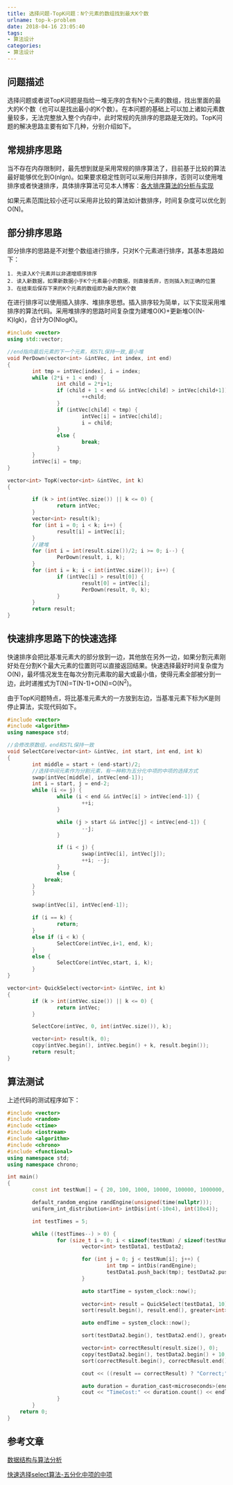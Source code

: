 ```yaml
---
title: 选择问题-TopK问题：N个元素的数组找到最大K个数
urlname: top-k-problem
date: 2018-04-16 23:05:40
tags:
- 算法设计
categories:
- 算法设计
---
```


## 问题描述

选择问题或者说TopK问题是指给一堆无序的含有N个元素的数组，找出里面的最大的K个数（也可以是找出最小的K个数）。在本问题的基础上可以加上诸如元素数量较多，无法完整放入整个内存中，此时常规的先排序的思路是无效的。TopK问题的解决思路主要有如下几种，分别介绍如下。

## 常规排序思路

当不存在内存限制时，最先想到就是采用常规的排序算法了，目前基于比较的算法最好能够优化到O(nlgn)。如果要求稳定性则可以采用归并排序，否则可以使用堆排序或者快速排序，具体排序算法可见本人博客：[各大排序算法的分析与实现](https://hsuloong.github.io/algorithms-design/sort-algorithm.html)

如果元素范围比较小还可以采用非比较的算法如计数排序，时间复杂度可以优化到O(N)。

## 部分排序思路

部分排序的思路是不对整个数组进行排序，只对K个元素进行排序，其基本思路如下：

    1. 先读入K个元素并以非递增顺序排序
    2. 读入新数据，如果新数据小于K个元素最小的数据，则直接丢弃，否则插入到正确的位置
    3. 在结束后保存下来的K个元素的数组即为最大的K个数

在进行排序可以使用插入排序、堆排序思想。插入排序较为简单，以下实现采用堆排序的算法代码。采用堆排序的思路时间复杂度为建堆O(K)+更新堆O((N-K)lgk)，合计为O(NlogK)。

```cpp
#include <vector>
using std::vector;

//end指向最后元素的下一个元素，和STL保持一致,最小堆
void PerDown(vector<int> &intVec, int index, int end)
{
        int tmp = intVec[index], i = index;
        while (2*i + 1 < end) {
                int child = 2*i+1;
                if (child + 1 < end && intVec[child] > intVec[child+1]) {
                        ++child;
                }
                if (intVec[child] < tmp) {
                        intVec[i] = intVec[child];
                        i = child;
                }
                else {
                        break;
                }
        }
        intVec[i] = tmp;
}

vector<int> TopK(vector<int> &intVec, int k)
{

        if (k > int(intVec.size()) || k <= 0) {
                return intVec;
        }
        vector<int> result(k);
        for (int i = 0; i < k; i++) {
                result[i] = intVec[i];
        }
        //建堆
        for (int i = int(result.size())/2; i >= 0; i--) {
                PerDown(result, i, k);
        }
        for (int i = k; i < int(intVec.size()); i++) {
                if (intVec[i] > result[0]) {
                        result[0] = intVec[i];
                        PerDown(result, 0, k);
                }
        }
        return result;
}
```

## 快速排序思路下的快速选择

快速排序会把比基准元素大的部分放到一边，其他放在另外一边，如果分割元素刚好处在分割K个最大元素的位置则可以直接返回结果。快速选择最好时间复杂度为O(N)，最坏情况发生在每次分割元素取的最大或最小值，使得元素全部被分到一边，此时递推式为T(N)=T(N-1)+O(N)=O(N<sup>2</sup>)。

由于TopK问题特点，将比基准元素大的一方放到左边，当基准元素下标为K是则停止算法，实现代码如下。

```cpp
#include <vector>
#include <algorithm>
using namespace std;

//会修改原数组，end和STL保持一致
void SelectCore(vector<int> &intVec, int start, int end, int k)
{
        int middle = start + (end-start)/2; 
        //选择中间元素作为分割元素，有一种称为五分化中项的中项的选择方式
        swap(intVec[middle], intVec[end-1]);
        int i = start, j = end-2;
        while (i <= j) {
                while (i < end && intVec[i] > intVec[end-1]) {
                        ++i;
                }

                while (j > start && intVec[j] < intVec[end-1]) {
                        --j;
                }

                if (i < j) {
                        swap(intVec[i], intVec[j]);
                        ++i; --j;
                }
                else {
			break;
		}
        }

        swap(intVec[i], intVec[end-1]);

        if (i == k) {
                return;
        }
        else if (i < k) {
                SelectCore(intVec,i+1, end, k);
        }
        else {
                SelectCore(intVec,start, i, k);
        }
}

vector<int> QuickSelect(vector<int> &intVec, int k)
{
        if (k > int(intVec.size()) || k <= 0) {
                return intVec;
        }

        SelectCore(intVec, 0, int(intVec.size()), k);

        vector<int> result(k, 0);
        copy(intVec.begin(), intVec.begin() + k, result.begin());
        return result;
}
```

## 算法测试

上述代码的测试程序如下：

```cpp
#include <vector>
#include <random>
#include <ctime>
#include <iostream>
#include <algorithm>
#include <chrono>
#include <functional>
using namespace std;
using namespace chrono;

int main()
{
        const int testNum[] = { 20, 100, 1000, 10000, 100000, 1000000, 10000000 };

        default_random_engine randEngine(unsigned(time(nullptr)));
        uniform_int_distribution<int> intDis(int(-10e4), int(10e4));

        int testTimes = 5;

        while ((testTimes--) > 0) {
                for (size_t i = 0; i < sizeof(testNum) / sizeof(testNum[0]); i++) {
                        vector<int> testData1, testData2;

                        for (int j = 0; j < testNum[i]; j++) {
                                int tmp = intDis(randEngine);
                                testData1.push_back(tmp); testData2.push_back(tmp);
                        }

                        auto startTime = system_clock::now();
            
                        vector<int> result = QuickSelect(testData1, 10); //调用具体的TopK算法
                        sort(result.begin(), result.end(), greater<int>());

                        auto endTime = system_clock::now();

                        sort(testData2.begin(), testData2.end(), greater<int>());

                        vector<int> correctResult(result.size(), 0);
                        copy(testData2.begin(), testData2.begin() + 10, correctResult.begin());
                        sort(correctResult.begin(), correctResult.end(), greater<int>());

                        cout << ((result == correctResult) ? "Correct;" : "Wrong;");

                        auto duration = duration_cast<microseconds>(endTime - startTime);
                        cout << "TimeCost:" << duration.count() << endl;
                }
        }
	return 0;
}
```

## 参考文章

[数据结构与算法分析](https://book.douban.com/subject/1139426/)

[快速选择select算法-五分化中项的中项](https://blog.csdn.net/hgqqtql/article/details/42157767)